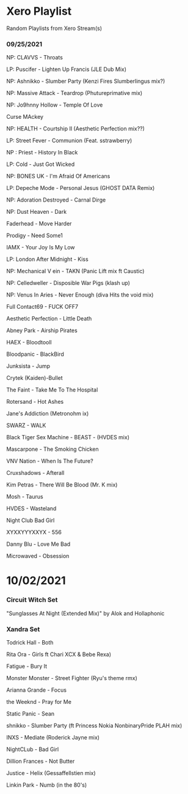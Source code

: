 # Xero Playlist

Random Playlists from Xero Stream(s)


### 09/25/2021

NP: CLAVVS - Throats

LP: Puscifer - Lighten Up Francis (JLE Dub Mix)

NP: Ashnikko - Slumber Party (Kenzi Fires Slumberlingus mix?)

 NP: Massive Attack - Teardrop (Phutureprimative mix)
 
 NP: Jo9hnny Hollow - Temple Of Love
 
 Curse MAckey
 
 NP: HEALTH - Courtship II (Aesthetic Perfection mix??)
 
 LP: Street Fever - Communion (Feat. sstrawberry)
 
 NP : Priest - History In Black
 
 LP: Cold - Just Got Wicked
 
 NP: BONES UK - I'm Afraid Of Americans
 
 LP: Depeche Mode - Personal Jesus (GHOST DATA Remix)
 
 NP: Adoration Destroyed - Carnal Dirge
 
 NP: Dust Heaven - Dark
 
 Faderhead - Move Harder
 
 Prodigy - Need Some1
 
 IAMX - Your Joy Is My Low
 
 LP: London After Midnight - Kiss
 
 NP: Mechanical V ein - TAKN (Panic Lift mix ft Caustic)
 
 NP: Celledweller - Disposible War Pigs (klash up)
 
 NP: Venus In Aries - Never Enough (diva Hits the void mix)
 
 Full Contact69 - FUCK OFF7
 
  Aesthetic Perfection - Little Death
  
  Abney Park - Airship Pirates
  
  HAEX - Bloodtooll
  
  Bloodpanic - BlackBird
  
  Junksista - Jump
  
  Crytek (Kaiden)-Bullet
  
  The Faint - Take Me To The Hospital
   
  Rotersand - Hot Ashes
   
  Jane's Addiction (Metronohm ix)
   
  SWARZ - WALK
   
  Black Tiger Sex Machine - BEAST - (HVDES mix)
    
  Mascarpone - The Smoking Chicken
  
   VNV Nation - When Is The Future?
  
  Cruxshadows - Afterall

Kim Petras - There Will Be Blood (Mr. K mix)

 Mosh - Taurus
 
 HVDES - Wasteland
 
  Night Club Bad Girl
  
  XYXXYYYXXYX - 556
  
   Danny Blu - Love Me Bad

Microwaved - Obsession
 
 
 
 # 10/02/2021
 
 ### Circuit Witch Set
 
 "Sunglasses At Night (Extended Mix)" by Alok and Hollaphonic
 
 
 ### Xandra Set
 
 Todrick Hall - Both
 
 Rita Ora - Girls ft Chari XCX & Bebe Rexa)
 
 Fatigue - Bury It
 
 Monster Monster - Street Fighter (Ryu's theme rmx)
 
 Arianna Grande - Focus
 
 the Weeknd - Pray for Me
 
 Static Panic - Sean
 
 shnikko - Slumber Party (ft Princess Nokia 
NonbinaryPride
 PLAH mix)
 
  INXS - Mediate (Roderick Jayne mix)
  
  NightCLub - Bad Girl
 
  Dillion Frances - Not Butter

Justice - Helix (Gessaffellstien mix)

Linkin Park - Numb (in the 80's)
 

